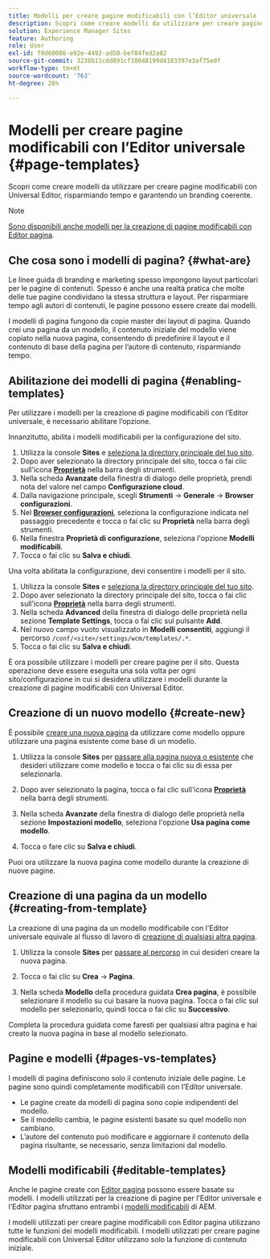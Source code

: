 ```yaml
---
title: Modelli per creare pagine modificabili con l’Editor universale
description: Scopri come creare modelli da utilizzare per creare pagine modificabili con Universal Editor, risparmiando tempo e garantendo un branding coerente.
solution: Experience Manager Sites
feature: Authoring
role: User
exl-id: f0d60086-e92e-4492-ad50-bef84fed2a82
source-git-commit: 3238b11cdd891cf18048199d4103397e3af75edf
workflow-type: tm+mt
source-wordcount: '763'
ht-degree: 26%

---
```



# Modelli per creare pagine modificabili con l’Editor universale {#page-templates}

Scopri come creare modelli da utilizzare per creare pagine modificabili con Universal Editor, risparmiando tempo e garantendo un branding coerente.

>[!NOTE]
>
>[Sono disponibili anche modelli per la creazione di pagine modificabili con Editor pagina](/help/sites-cloud/authoring/page-editor/templates.md).

## Che cosa sono i modelli di pagina? {#what-are}

Le linee guida di branding e marketing spesso impongono layout particolari per le pagine di contenuti. Spesso è anche una realtà pratica che molte delle tue pagine condividano la stessa struttura e layout. Per risparmiare tempo agli autori di contenuti, le pagine possono essere create dai modelli.

I modelli di pagina fungono da copie master dei layout di pagina. Quando crei una pagina da un modello, il contenuto iniziale del modello viene copiato nella nuova pagina, consentendo di predefinire il layout e il contenuto di base della pagina per l’autore di contenuto, risparmiando tempo.

## Abilitazione dei modelli di pagina {#enabling-templates}

Per utilizzare i modelli per la creazione di pagine modificabili con l’Editor universale, è necessario abilitare l’opzione.

Innanzitutto, abilita i modelli modificabili per la configurazione del sito.

1. Utilizza la console **Sites** e [seleziona la directory principale del tuo sito](/help/sites-cloud/authoring/sites-console/introduction.md#selecting-resources).
1. Dopo aver selezionato la directory principale del sito, tocca o fai clic sull&#39;icona [**Proprietà**](/help/sites-cloud/authoring/sites-console/page-properties.md) nella barra degli strumenti.
1. Nella scheda **Avanzate** della finestra di dialogo delle proprietà, prendi nota del valore nel campo **Configurazione cloud**.
1. Dalla navigazione principale, scegli **Strumenti** -> **Generale** -> **Browser configurazioni**.
1. Nel **[Browser configurazioni](/help/implementing/developing/introduction/configurations.md)**, seleziona la configurazione indicata nel passaggio precedente e tocca o fai clic su **Proprietà** nella barra degli strumenti.
1. Nella finestra **Proprietà di configurazione**, seleziona l&#39;opzione **Modelli modificabili**.
1. Tocca o fai clic su **Salva e chiudi**.

Una volta abilitata la configurazione, devi consentire i modelli per il sito.

1. Utilizza la console **Sites** e [seleziona la directory principale del tuo sito](/help/sites-cloud/authoring/sites-console/introduction.md#selecting-resources).
1. Dopo aver selezionato la directory principale del sito, tocca o fai clic sull&#39;icona [**Proprietà**](/help/sites-cloud/authoring/sites-console/page-properties.md) nella barra degli strumenti.
1. Nella scheda **Advanced** della finestra di dialogo delle proprietà nella sezione **Template Settings**, tocca o fai clic sul pulsante **Add**.
1. Nel nuovo campo vuoto visualizzato in **Modelli consentiti**, aggiungi il percorso `/conf/<site>/settings/wcm/templates/.*`.
1. Tocca o fai clic su **Salva e chiudi**.

È ora possibile utilizzare i modelli per creare pagine per il sito. Questa operazione deve essere eseguita una sola volta per ogni sito/configurazione in cui si desidera utilizzare i modelli durante la creazione di pagine modificabili con Universal Editor.

## Creazione di un nuovo modello {#create-new}

È possibile [creare una nuova pagina](/help/sites-cloud/authoring/sites-console/creating-pages.md) da utilizzare come modello oppure utilizzare una pagina esistente come base di un modello.

1. Utilizza la console **Sites** per [passare alla pagina nuova o esistente](/help/sites-cloud/authoring/sites-console/introduction.md#selecting-resources) che desideri utilizzare come modello e tocca o fai clic su di essa per selezionarla.

1. Dopo aver selezionato la pagina, tocca o fai clic sull&#39;icona [**Proprietà**](/help/sites-cloud/authoring/sites-console/edit-page-properties.md) nella barra degli strumenti.

1. Nella scheda **Avanzate** della finestra di dialogo delle proprietà nella sezione **Impostazioni modello**, seleziona l&#39;opzione **Usa pagina come modello**.

1. Tocca o fare clic su **Salva e chiudi**.

Puoi ora utilizzare la nuova pagina come modello durante la creazione di nuove pagine.

## Creazione di una pagina da un modello {#creating-from-template}

La creazione di una pagina da un modello modificabile con l&#39;Editor universale equivale al flusso di lavoro di [creazione di qualsiasi altra pagina](/help/sites-cloud/authoring/sites-console/creating-pages.md).

1. Utilizza la console **Sites** per [passare al percorso](/help/sites-cloud/authoring/sites-console/introduction.md#selecting-resources) in cui desideri creare la nuova pagina.

1. Tocca o fai clic su **Crea** -> **Pagina**.

1. Nella scheda **Modello** della procedura guidata **Crea pagina**, è possibile selezionare il modello su cui basare la nuova pagina. Tocca o fai clic sul modello per selezionarlo, quindi tocca o fai clic su **Successivo**.

Completa la procedura guidata come faresti per qualsiasi altra pagina e hai creato la nuova pagina in base al modello selezionato.

## Pagine e modelli {#pages-vs-templates}

I modelli di pagina definiscono solo il contenuto iniziale delle pagine. Le pagine sono quindi completamente modificabili con l’Editor universale.

* Le pagine create da modelli di pagina sono copie indipendenti del modello.
* Se il modello cambia, le pagine esistenti basate su quel modello non cambiano.
* L’autore del contenuto può modificare e aggiornare il contenuto della pagina risultante, se necessario, senza limitazioni dal modello.

## Modelli modificabili {#editable-templates}

Anche le pagine create con [Editor pagina](/help/sites-cloud/authoring/page-editor/introduction.md) possono essere basate su modelli. I modelli utilizzati per la creazione di pagine per l&#39;Editor universale e l&#39;Editor pagina sfruttano entrambi i [modelli modificabili](/help/implementing/developing/components/templates.md) di AEM.

I modelli utilizzati per creare pagine modificabili con Editor pagina utilizzano tutte le funzioni dei modelli modificabili. I modelli utilizzati per creare pagine modificabili con Universal Editor utilizzano solo la funzione di contenuto iniziale.
